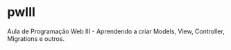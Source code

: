# pwIII
Aula de Programação Web III - Aprendendo a criar Models, View, Controller, Migrations e outros. 
